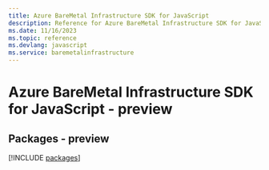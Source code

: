 ```yaml
---
title: Azure BareMetal Infrastructure SDK for JavaScript
description: Reference for Azure BareMetal Infrastructure SDK for JavaScript
ms.date: 11/16/2023
ms.topic: reference
ms.devlang: javascript
ms.service: baremetalinfrastructure
---
```

# Azure BareMetal Infrastructure SDK for JavaScript - preview
## Packages - preview
[!INCLUDE [packages](baremetal-infrastructure-index.md)]